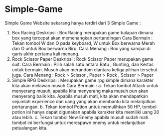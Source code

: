 # Simple-Game

Simple Game Website sekarang hanya terdiri dari 3 Simple Game :
1. Box Racing
    Deskripsi       : Box Racing merupakan game balapan dimana box yang tercepat akan memenangkan pertandingan
    Cara Bermain    : Tekan tombol W dan O pada keyboard, W untuk Box berwarna Merah dan O untuk Box berwarna Biru.
    Cara Menang     : Box yang sampai di garis akhir pertama kali menang.
2. Rock Scissor Paper
    Deskripsi       : Rock Scissor Paper merupakan game suit.
    Cara Bermain    : Pilih salah satu antara Batu , Gunting, dan Kertas untuk bermain. Musuh akan merandom diantara ketiga pilihan tersebut juga.
    Cara Menang     : Rock > Scissor , Paper > Rock , Scissor > Paper
3. Simple RPG
    Deskripsi       : Merupakan game rpg simple dimana karakter kita akan melawan musuh
    Cara Bermain    : 
                      a. Tekan tombol Attack untuk menyerang musuh, apabila kita menyerang maka musuh pun akan menyerang balik kita. Apabila musuh mati, kita akan mendapatkan sejumlah experience dan uang yang akan membantu kita melanjutkan pertarungan. 
                      b. Tekan tombol Potion untuk memulihkan 50 HP, tombol potion ini hanya dapat digunakan apabila karakter kita memiliki uang 20 atau lebih.
                      c. Tekan tombol New Enemy apabila musuh sudah mati. tombol ini berfungsi untuk merespawn enemy untuk melanjutkan petualangan kita.  